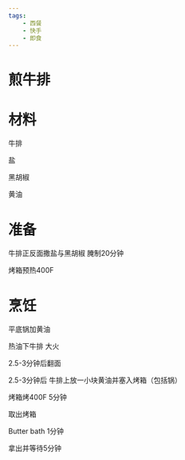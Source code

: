 ```yaml
---
tags:
    - 西餐
    - 快手
    - 即食
---
```


# 煎牛排

# 材料

牛排

盐

黑胡椒

黄油

# 准备

牛排正反面撒盐与黑胡椒 腌制20分钟

烤箱预热400F

# 烹饪

平底锅加黄油

热油下牛排 大火

2.5-3分钟后翻面

2.5-3分钟后 牛排上放一小块黄油并塞入烤箱（包括锅）

烤箱烤400F 5分钟

取出烤箱

Butter bath 1分钟

拿出并等待5分钟